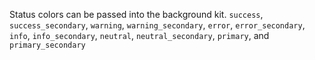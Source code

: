 Status colors can be passed into the background kit. `success`, `success_secondary`, `warning`, `warning_secondary`, `error`, `error_secondary`, `info`, `info_secondary`, `neutral`, `neutral_secondary`, `primary`, and `primary_secondary`